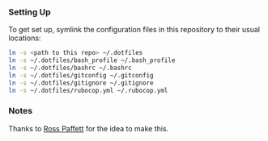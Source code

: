 ### Setting Up

To get set up, symlink the configuration files in this repository to their usual locations:

```sh
ln -s <path to this repo> ~/.dotfiles
ln -s ~/.dotfiles/bash_profile ~/.bash_profile
ln -s ~/.dotfiles/bashrc ~/.bashrc
ln -s ~/.dotfiles/gitconfig ~/.gitconfig
ln -s ~/.dotfiles/gitignore ~/.gitignore
ln -s ~/.dotfiles/rubocop.yml ~/.rubocop.yml
```

### Notes

Thanks to [Ross Paffett](https://github.com/raws/dotfiles) for the idea to make this.
